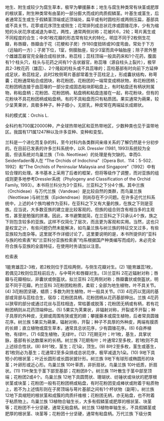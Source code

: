 地生、附生或较少为腐生草本，极罕为攀援藤本；地生与腐生种类常有块茎或肥厚的根状茎，附生种类常有由茎的一部分膨大而成的肉质假鳞茎。叶基生或茎生，后者通常互生或生于假鳞茎顶端或近顶端处，扁平或有时圆柱形或两侧压扁，基部具或不具关节。花葶或花序顶生或侧生；花常排列成总状花序或圆锥花序，少有为缩短的头状花序或减退为单花，两性，通常两侧对称；花被片6，2轮；萼片离生或不同程度的合生；中央1枚花瓣的形态常有较大的特化，明显不同于2枚侧生花瓣，称唇瓣，唇瓣由于花（花梗和子房）作180度扭转或90度弯曲，常处于下方（远轴的一方）；子房下位，1室，侧膜胎座，较少3室而具中轴胎座；除子房外整个雌雄蕊器官完全融合成柱状体，称蕊柱；蕊柱顶端一般具药床和1个花药，腹面有1个柱头穴，柱头与花药之间有1个舌状器官，称蕊喙（源自柱头上裂片），极罕具2-3枚花药（雄蕊）、2个隆起的柱头或不具蕊喙的；蕊柱基部有时向前下方延伸成足状，称蕊柱足，此时2枚侧萼片基部常着生于蕊柱足上，形成囊状结构，称萼囊；花粉通常粘合成团块，称花粉团，花粉团的一端常变成柄状物，称花粉团柄；花粉团柄连接于由蕊喙的一部分变成固态粘块即粘盘上，有时粘盘还有柄状附属物，称粘盘柄；花粉团、花粉团柄、粘盘柄和粘盘连接在一起，称花粉块，但有的花粉块不具花粉团柄或粘盘柄，有的不具粘盘而只有粘质团。果实通常为蒴果，较少呈荚果状，具极多种子。种子细小，无胚乳，种皮常在两端延长成翅状。

科的模式属：Orchis L.

全科约有700属20000种，产全球热带地区和亚热带地区，少数种类也见于温带地区。我国有171属1247种以及许多亚种、变种和变型。

兰科是一个进化而复杂的科，至今对科内各类群间亲缘关系的了解仍然是十分初步的。在目前已发表的许多兰科系统中，以R. Dressler (1981, 1993)系统较为全面，但该系统对鸟巢兰族（Trib. Neottieae）的处理是有欠缺的。幸而G. Seidenfaden等人在 “The Orchids of Indochina”（Opera Bot．114：5-502．1992）和“The Orchids of Peninsular Malaysia and Singapore”（1992）中有较合理的处理。本书基本上采用了后者的框架，但将等级作了调整，而对亚族的组成则更多地参考Dressler系统（Phylogeny and Classification of the Orchid Family, 1993）。本书将兰科分为3个亚科，兰亚科之下分4个族。其中兰族（Orchideae）与万代兰族（Vandeae）是比较自然的类群，而鸟巢兰族（Neottieae )与树兰族（Epidendreae）则尚存在不少问题。在许多近代兰科系统中，上述的4个族均被作为亚科，在亚科之下又有大量的族，在族之下则是亚族。应当说，大多数亚族的建立是比较客观的。但族的组合则含有相当多的主观性，甚至是勉强的拼凑。因此，本书避繁就简，在兰亚科之下只承认4个族，族之下则包含较多的亚族。这样不仅简化了层次，而且更为客观和实用。当然，这也只是权宜之计，有些问题仍然未能解决，如鸟巢兰族与树兰族的特征交叉过多，有些亚族较为庞杂等。这里就不作详细讨论了。这里要说明的是，本书所提供的“亚科与族的检索表”和“兰亚科分亚族检索表”均系根据国产种类编写而成的，未必完全符合族与亚族的全面特征，在使用时务请加以注意。

检索表

1能育雄蕊2-3枚，若2枚则位于蕊柱两侧，与侧生花瓣对生。(2)
1能育雄蕊1枚，若偶见2枚则位蕊柱前后方，与中萼片和唇瓣对生。(3)兰亚科
2花近辐射对称；唇瓣与花瓣相似，非囊状或倒盔状。拟兰亚科
2花两侧对称；唇瓣囊状或倒盔状，明显不同于花瓣。杓兰亚科
3花粉团粒粉质，柔软；全部为地生植物，叶不具关节。(4)
3花粉团坚硬，蜡质；多数为附生植物，叶一般具关节。(13)
4花药以宽阔的基部或背部与蕊柱合生，宿存；花粉团具柄，花粉团柄从花药基部伸出。兰族
4花药以狭窄的部分或通过花丝与蕊柱相连，常枯萎或脱落；花粉团无柄或有柄，若有花粉团柄则从花药顶端伸出。(5)
5果实为荚果状，非辐射对称，开裂或不开裂；种子具厚的外种皮，无翅或周围有狭或宽的翅；攀援藤本或腐生植物，后者常具圆锥花序。树兰族
5果实为蒴果，辐射对称，开裂；种子不具厚的外种皮，两端有膜质的长翅；直立植物或腐生草本，通常具总状花序，少有圆锥花序。(6)
6自养植物，有绿叶。(7)
6腐生植物，无绿叶。(12)
7花期无叶；叶1枚，基生，具掌状脉，基部有长达数厘米的长柄。树兰族
7花期有叶；叶通常2至多枚，若1枚则不具上述综合性状。(8)
8叶1枚，茎生；花1朵，顶生。(9)
8叶2至多枚，茎生或基生，若1枚则必为基生；花通常2至多朵排成总状花序，极罕减退为1朵。(10)
9地下具短小的根状茎；叶近长圆形或长圆状披针形。树兰族
9地下有球形或椭圆形的块茎；叶卵形或近心形。鸟巢兰族
10叶草质，非折扇状。鸟巢兰族
10叶纸质，折扇状。(11)
11叶聚生于茎下部至基部；花粉团8个。树兰族
11叶散生于茎中部至顶端；花粉团2或4个。鸟巢兰族
12地下具圆筒状、珊瑚状、纺锤状或块状的肥厚根状茎或块茎；花粉团一般有花粉团柄或粘盘，有时花粉团变成棒状或附着于粘质物上，若不为上述情形则在子房顶端与萼片基部之间有1个杯状物（副萼）。树兰族
12地下具缩短的根状茎和成簇的肉质纤维根；花粉团无柄，亦无粘盘，也不附着于粘质物上。鸟巢兰族
13植物合轴生长，大多有假鳞茎或肥厚的根状茎、块茎等；花粉团不十分坚硬，通常无粘盘柄。树兰族
13植物单轴生长，不具假鳞茎或肥厚的根状茎、块茎等；花粉团十分坚硬，通常有粘盘柄。万代兰族
下级分类
